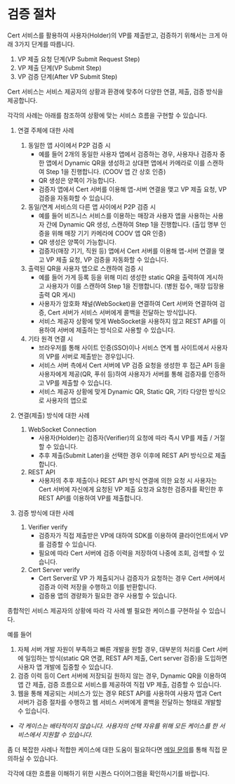# 검증 절차

Cert 서비스를 활용하여 사용자(Holder)의 VP를 제출받고, 검증하기 위해서는 크게 아래 3가지 단계를 따릅니다.

1. VP 제출 요청 단계(VP Submit Request Step)
2. VP 제출 단계(VP Submit Step)
3. VP 검증 단계(After VP Submit Step)

Cert 서비스는 서비스 제공자의 상황과 환경에 맞추어 다양한 연결, 제출, 검증 방식을 제공합니다.

각각의 사례는 아래를 참조하여 상황에 맞는 서비스 흐름을 구현할 수 있습니다.

1. 연결 주체에 대한 사례

   1. 동일한 앱 사이에서 P2P 검증 시
      - 예를 들어 2개의 동일한 사용자 앱에서 검증하는 경우, 사용자나 검증자 중 한 앱에서 Dynamic QR을 생성하고 상대편 앱에서 카메라로 이를 스캔하여 Step 1을 진행합니다. (COOV 앱 간 상호 인증)
      - QR 생성은 양쪽이 가능합니다.
      - 검증자 앱에서 Cert 서버를 이용해 앱-서버 연결을 맺고 VP 제출 요청, VP 검증을 자동화할 수 있습니다.
   2. 동일/연계 서비스의 다른 앱 사이에서 P2P 검증 시
      - 예를 들어 비즈니스 서비스를 이용하는 매장과 사용자 앱을 사용하는 사용자 간에 Dynamic QR 생성, 스캔하여 Step 1을 진행합니다. (출입 명부 인증을 위해 매장 기기 카메라에 COOV 앱 QR 인증)
      - QR 생성은 양쪽이 가능합니다.
      - 검증자(매장 기기, 직원 등) 앱에서 Cert 서버를 이용해 앱-서버 연결을 맺고 VP 제출 요청, VP 검증을 자동화할 수 있습니다.
   3. 출력된 QR을 사용자 앱으로 스캔하여 검증 시
      - 예를 들어 가게 등록 등을 위해 미리 생성한 static QR을 출력하여 게시하고 사용자가 이를 스캔하여 Step 1을 진행합니다. (병원 접수, 매장 입장용 출력 QR 게시)
      - 사용자가 암호화 채널(WebSocket)을 연결하여 Cert 서버와 연결하여 검증, Cert 서버가 서비스 서버에게 콜백을 전달하는 방식입니다.
      - 서비스 제공자 상황에 맞게 WebSocket을 사용하지 않고 REST API를 이용하여 서버에 제출하는 방식으로 사용할 수 있습니다.
   4. 기타 원격 연결 시
      - 브라우저를 통해 사이트 인증(SSO)이나 서비스 연계 웹 사이트에서 사용자의 VP를 서버로 제출받는 경우입니다.
      - 서비스 서버 측에서 Cert 서버에 VP 검증 요청을 생성한 후 접근 API 등을 사용자에게 제공(QR, 푸쉬 등)하여 사용자가 서버를 통해 검증자를 인증하고 VP를 제출할 수 있습니다.
      - 서비스 제공자 상황에 맞게 Dynamic QR, Static QR, 기타 다양한 방식으로 사용자의 앱으로

2. 연결(제출) 방식에 대한 사례

   1. WebSocket Connection
      - 사용자(Holder)는 검증자(Verifier)의 요청에 따라 즉시 VP를 제출 / 거절할 수 있습니다.
      - 추후 제출(Submit Later)을 선택한 경우 이후에 REST API 방식으로 제출합니다.
   2. REST API
      - 사용자의 추후 제출이나 REST API 방식 연결에 의한 요청 시 사용자는 Cert 서버에 자신에게 요청된 VP 제출 요청과 요청한 검증자를 확인한 후 REST API를 이용하여 VP를 제출합니다.

3. 검증 방식에 대한 사례

   1. Verifier verify
      - 검증자가 직접 제출받은 VP에 대하여 SDK를 이용하여 클라이언트에서 VP를 검증할 수 있습니다.
      - 필요에 따라 Cert 서버에 검증 이력을 저장하여 나중에 조회, 검색할 수 있습니다.
   2. Cert Server verify
      - Cert Server로 VP 가 제출되거나 검증자가 요청하는 경우 Cert 서버에서 검증과 이력 저장을 수행하고 이를 반환합니다.
      - 검증용 앱의 경량화가 필요한 경우 사용할 수 있습니다.

종합적인 서비스 제공자의 상황에 따라 각 사례 별 필요한 케이스를 구현하실 수 있습니다.

예를 들어

1. 자체 서버 개발 자원이 부족하고 빠른 개발을 원할 경우, 대부분의 처리를 Cert 서버에 일임하는 방식(static QR 연결, REST API 제출, Cert server 검증)을 도입하면 사용자 앱 개발에 집중할 수 있습니다.
2. 검증 이력 등이 Cert 서버에 저장되길 원하지 않는 경우, Dynamic QR을 이용하여 앱 간 제출, 검증 흐름으로 서비스를 제공하여 직접 VP 제출, 검증할 수 있습니다.
3. 웹을 통해 제공되는 서비스가 있는 경우 REST API를 사용하여 사용자 앱과 Cert 서버가 검증 절차를 수행하고 웹 서비스 서버에게 콜백을 전달하는 형태로 개발할 수 있습니다.

- _각 케이스는 배타적이지 않습니다. 사용자의 선택 자유를 위해 모든 케이스를 한 서비스에서 지원할 수 있습니다._

좀 더 복잡한 사례나 적합한 케이스에 대한 도움이 필요하다면 [메일 문의](contact@bc-labs.net)를 통해 직접 문의하실 수 있습니다.

각각에 대한 흐름을 이해하기 위한 시퀀스 다이어그램을 확인하시기를 바랍니다.

